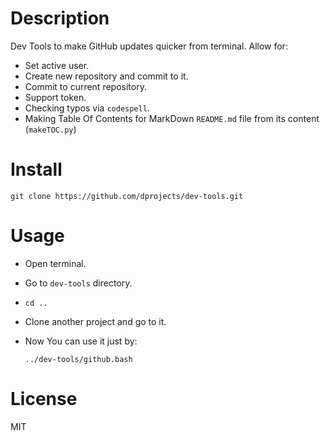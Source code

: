 # Description

Dev Tools to make GitHub updates quicker from terminal. Allow for:

* Set active user.
* Create new repository and commit to it.
* Commit to current repository.
* Support token.
* Checking typos via `codespell`.
* Making Table Of Contents for MarkDown `README.md` file from its content (`makeTOC.py`)

# Install

    git clone https://github.com/dprojects/dev-tools.git

# Usage

* Open terminal.
* Go to `dev-tools` directory.
* `cd ..`
* Clone another project and go to it.
* Now You can use it just by:

    `../dev-tools/github.bash`

# License

MIT
